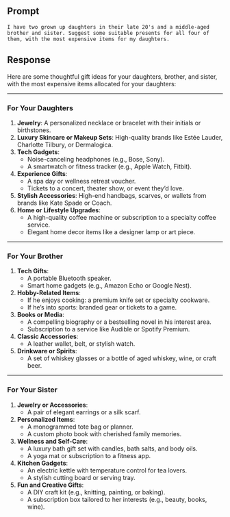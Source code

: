 ## Prompt

`I have two grown up daughters in their late 20's and a middle-aged brother and sister. Suggest some suitable presents for all four of them, with the most expensive items for my daughters.`

## Response

Here are some thoughtful gift ideas for your daughters, brother, and sister, with the most expensive items allocated for your daughters:

---

### **For Your Daughters**
1. **Jewelry**: A personalized necklace or bracelet with their initials or birthstones.
2. **Luxury Skincare or Makeup Sets**: High-quality brands like Estée Lauder, Charlotte Tilbury, or Dermalogica.
3. **Tech Gadgets**:
   - Noise-canceling headphones (e.g., Bose, Sony).
   - A smartwatch or fitness tracker (e.g., Apple Watch, Fitbit).
4. **Experience Gifts**:
   - A spa day or wellness retreat voucher.
   - Tickets to a concert, theater show, or event they’d love.
5. **Stylish Accessories**: High-end handbags, scarves, or wallets from brands like Kate Spade or Coach.
6. **Home or Lifestyle Upgrades**:
   - A high-quality coffee machine or subscription to a specialty coffee service.
   - Elegant home decor items like a designer lamp or art piece.

---

### **For Your Brother**
1. **Tech Gifts**:
   - A portable Bluetooth speaker.
   - Smart home gadgets (e.g., Amazon Echo or Google Nest).
2. **Hobby-Related Items**:
   - If he enjoys cooking: a premium knife set or specialty cookware.
   - If he’s into sports: branded gear or tickets to a game.
3. **Books or Media**:
   - A compelling biography or a bestselling novel in his interest area.
   - Subscription to a service like Audible or Spotify Premium.
4. **Classic Accessories**:
   - A leather wallet, belt, or stylish watch.
5. **Drinkware or Spirits**:
   - A set of whiskey glasses or a bottle of aged whiskey, wine, or craft beer.

---

### **For Your Sister**
1. **Jewelry or Accessories**:
   - A pair of elegant earrings or a silk scarf.
2. **Personalized Items**:
   - A monogrammed tote bag or planner.
   - A custom photo book with cherished family memories.
3. **Wellness and Self-Care**:
   - A luxury bath gift set with candles, bath salts, and body oils.
   - A yoga mat or subscription to a fitness app.
4. **Kitchen Gadgets**:
   - An electric kettle with temperature control for tea lovers.
   - A stylish cutting board or serving tray.
5. **Fun and Creative Gifts**:
   - A DIY craft kit (e.g., knitting, painting, or baking).
   - A subscription box tailored to her interests (e.g., beauty, books, wine).
